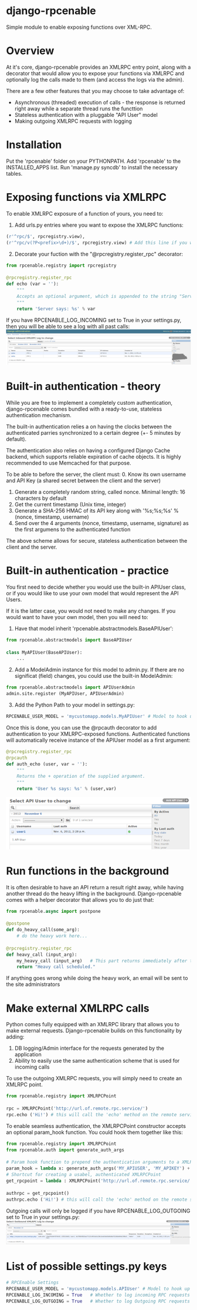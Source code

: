 django-rpcenable
================

Simple module to enable exposing functions over XML-RPC.

Overview
================

At it's core, django-rpcenable provides an XMLRPC entry point, along with a decorator that would allow you to expose your functions via XMLRPC and optionally log the calls made to them (and access the logs via the admin).

There are a few other features that you may choose to take advantage of:
 - Asynchronous (threaded) execution of calls - the response is returned right away while a separate thread runs the functtion
 - Stateless authentication with a pluggable "API User" model
 - Making outgoing XMLRPC requests with logging

Installation
===============
Put the 'rpcenable' folder on your PYTHONPATH. Add 'rpcenable' to the INSTALLED_APPS list. Run 'manage.py syncdb' to install the necessary tables.

Exposing functions via XMLRPC
===============
To enable XMLRPC exposure of a function of yours, you need to:
 1. Add urls.py entries where you want to expose the XMLRPC functions:

```python
(r'^rpc/$', rpcregistry.view),
(r'^rpc/v(?P<prefix>\d+)/$', rpcregistry.view) # Add this line if you want to enable version prefix
```

 2. Decorate your fuction with the "@rpcregistry.register_rpc" decorator:

```python
from rpcenable.registry import rpcregistry

@rpcregistry.register_rpc
def echo (var = ''):
    """
    Accepts an optional argument, which is appended to the string "Server says: "
    """
    return 'Server says: %s' % var
```

If you have RPCENABLE_LOG_INCOMING set to True in your settings.py, then you will be able to see a log with all past calls:
![Incoming Log](https://github.com/mtrdesign/django-rpcenable/raw/master/docimages/IncomingList.png)

Built-in authentication - theory
================
While you are free to implement a completely custom authentication, django-rpcenable comes bundled with a ready-to-use, stateless authentication mechanism.

The built-in authentication relies a on having the clocks between the authenticated parries synchronized to a certain degree (+- 5 minutes by default).

The authentication also relies on having a configured Django Cache backend, which supports reliable expiration of cache objects. It is highly recommended to use Memcached for that purpose.

To be able to before the server, the client must:
 0. Know its own username and API Key (a shared secret between the client and the server)
 1. Generate a completely random string, called nonce. Minimal length: 16 characters by default
 2. Get the current timestamp (Unix time, integer)
 3. Generate a SHA-256 HMAC of its API key along with  '%s;%s;%s' % (nonce, timestamp, username)
 4. Send over the 4 arguments (nonce, timestamp, username, signature) as the first argumens to the authenticated function

The above scheme allows for secure, stateless authentication between the client and the server.

Built-in authentication - practice
==================

You first need to decide whether you would use the built-in APIUser class, or if you would like to use your own model that would represent the API Users.

If it is the latter case, you would not need to make any changes. If you would want to have your own model, then you will need to:
 1. Have that model inherit 'rpcenable.abstractmodels.BaseAPIUser':

```python
from rpcenable.abstractmodels import BaseAPIUser

class MyAPIUser(BaseAPIUser):
    ...
```
 2. Add a ModelAdmin instance for this model to admin.py. If there are no significat (field) changes, you could use the built-in ModelAdmin:
```python
from rpcenable.abstractmodels import APIUserAdmin
admin.site.register (MyAPIUser, APIUserAdmin)
```
 3. Add the Python Path to your model in settings.py:
```python
RPCENABLE_USER_MODEL = 'mycustomapp.models.MyAPIUser' # Model to hook up the rpcenable.auth to
```

Once this is done, you can use the @rpcauth decorator to add authentication to your XMLRPC-exposed functions. Authenticated functions will automatically receive instance of the APIUser model as a first argument:
```python
@rpcregistry.register_rpc
@rpcauth
def auth_echo (user, var = ''):
    """
    Returns the + operation of the supplied argument.
    """
    return 'User %s says: %s' % (user,var)
```

![APIUser List](https://github.com/mtrdesign/django-rpcenable/raw/master/docimages/APIUserList.png)

Run functions in the background
================
It is often desirable to have an API return a result right away, while having another thread do the heavy lifting in the background. Django-rpcenable comes with a
helper decorator that allows you to do just that:

```python
from rpcenable.async import postpone

@postpone
def do_heavy_call(some_arg):
    # do the heavy work here...

@rpcregistry.register_rpc
def heavy_call (input_arg):
    my_heavy_call (input_arg)   # This part returns immediately after the jobs is pushed to a separate thread
    return "Heavy call scheduled."
```

If anything goes wrong while doing the heavy work, an email will be sent to the site administrators

Make external XMLRPC calls
================
Python comes fully equipped with an XMLRPC library that allows you to make external requests. Django-rpcenable builds on this functionality by adding:
 1. DB logging/Admin interface for the requests generated by the application
 2. Ability to easily use the same authentication scheme that is used for incoming calls

To use the outgoing XMLRPC requests, you will simply need to create an XMLRPC point.
```python
from rpcenable.registry import XMLRPCPoint

rpc = XMLRPCPoint('http://url.of.remote.rpc.service/')
rpc.echo ('Hi!') # this will call the 'echo' method on the remote service
```

To enable seamless authentication, the XMLRPCPoint constructor accepts an optional param_hook function. You could hook them together like this:
```python
from rpcenable.registry import XMLRPCPoint
from rpcenable.auth import generate_auth_args

# Param hook function to prepend the authentication arguments to a XMLRPC call
param_hook = lambda x: generate_auth_args('MY_APIUSER', 'MY_APIKEY') + x
# Shortcut for creating a usabel, authenticated XMLRPCPoint
get_rpcpoint = lambda : XMLRPCPoint('http://url.of.remote.rpc.service/', param_hook=param_hook)

authrpc = get_rpcpoint()
authrpc.echo ('Hi!') # this will call the 'echo' method on the remote service, with prepended authentication params/signature
```

Outgoing calls will only be logged if you have RPCENABLE_LOG_OUTGOING set to True in your settings.py:
![Outgoing calls](https://github.com/mtrdesign/django-rpcenable/raw/master/docimages/OutgoingList.png)


List of possible settings.py keys
================
```python
# RPCEnable Settings
RPCENABLE_USER_MODEL = 'mycustomapp.models.APIUser' # Model to hook up the rpcenable.auth to
RPCENABLE_LOG_INCOMING = True   # Whether to log incoming RPC requests to the database
RPCENABLE_LOG_OUTGOING = True   # Whether to log Outgoing RPC requests to the database
```
